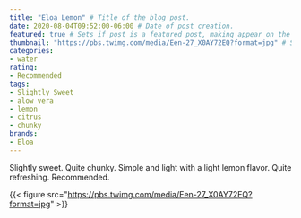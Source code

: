 ```yaml
---
title: "Eloa Lemon" # Title of the blog post.
date: 2020-08-04T09:52:00-06:00 # Date of post creation.
featured: true # Sets if post is a featured post, making appear on the home page side bar.
thumbnail: "https://pbs.twimg.com/media/Een-27_X0AY72EQ?format=jpg" # Sets thumbnail image appearing inside card on homepage.
categories:
- water
rating:
- Recommended
tags:
- Slightly Sweet
- alow vera
- lemon
- citrus
- chunky
brands:
- Eloa
---
```


Slightly sweet. Quite chunky. Simple and light with a light lemon flavor. Quite refreshing. Recommended.

{{< figure src="https://pbs.twimg.com/media/Een-27_X0AY72EQ?format=jpg" >}}